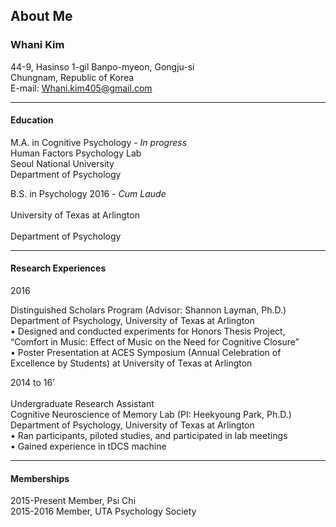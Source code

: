 ## About Me 

### Whani Kim <br> 
44-9, Hasinso 1-gil Banpo-myeon, Gongju-si <br>
Chungnam, Republic of Korea <br>
E-mail: Whani.kim405@gmail.com <br>

***
#### Education <br>
M.A. in Cognitive Psychology - *In progress* <br>
Human Factors Psychology Lab <br>
Seoul National University <br>
Department of Psychology <br>

B.S. in Psychology 2016 - *Cum Laude* <br>  		
University of Texas at Arlington <br>	
Department of Psychology <br>		
***
#### Research Experiences <br>

2016 		   <br>

Distinguished Scholars Program (Advisor: Shannon Layman, Ph.D.) <br>
Department of Psychology, University of Texas at Arlington <br>
		•	Designed and conducted experiments for Honors Thesis Project, <br> “Comfort in Music: Effect of Music on the Need for Cognitive Closure”  <br>
		•	Poster Presentation at ACES Symposium (Annual Celebration of Excellence by Students) at University of Texas at Arlington  <br>

2014 to 16’ <br>	      
	Undergraduate Research Assistant <br>
        Cognitive Neuroscience of Memory Lab (PI: Heekyoung Park, Ph.D.) <br>
	Department of Psychology, University of Texas at Arlington <br>
		•	Ran participants, piloted studies, and participated in lab meetings <br>
		•	Gained experience in tDCS machine <br>
***			
#### Memberships <br>

2015-Present	Member, Psi Chi <br>
2015-2016	Member, UTA Psychology Society <br>
